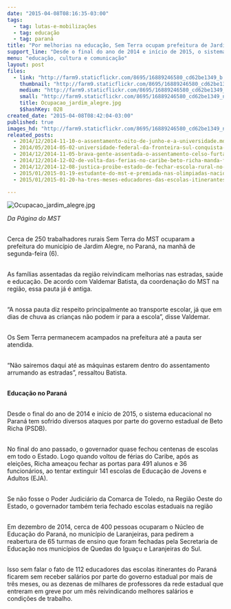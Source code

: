 ```yaml
---
date: "2015-04-08T08:16:35-03:00"
tags:
  - tag: lutas-e-mobilizações
  - tag: educação
  - tag: paraná
title: "Por melhorias na educação, Sem Terra ocupam prefeitura de Jardim Alegre, no PR"
support_line: "Desde o final do ano de 2014 e início de 2015, o sistema educacional no Paraná tem sofrido diversos ataques por parte do governo estadual de Beto Richa."
menu: "educação, cultura e comunicação"
layout: post
files:
  - link: "http://farm9.staticflickr.com/8695/16889246580_cd62be1349_b.jpg"
    thumbnail: "http://farm9.staticflickr.com/8695/16889246580_cd62be1349_t.jpg"
    medium: "http://farm9.staticflickr.com/8695/16889246580_cd62be1349_z.jpg"
    small: "http://farm9.staticflickr.com/8695/16889246580_cd62be1349_n.jpg"
    title: Ocupacao_jardim_alegre.jpg
    $$hashKey: 028
created_date: "2015-04-08T08:42:04-03:00"
published: true
images_hd: "http://farm9.staticflickr.com/8695/16889246580_cd62be1349_n.jpg"
releated_posts:
  - 2014/12/2014-11-10-o-assentamento-oito-de-junho-e-a-universidade.md
  - 2014/05/2014-05-02-universidade-federal-da-fronteira-sul-conquista-centro-de-educacao-do-campo.md
  - 2014/12/2014-11-05-brava-gente-assentada-o-assentamento-celso-furtado.md
  - 2014/12/2014-12-02-de-volta-das-ferias-no-caribe-beto-richa-manda-fechar-escolas-no-parana.md
  - 2014/12/2014-12-08-justica-proibe-estado-de-fechar-escola-rural-no-parana.md
  - 2015/01/2015-01-19-estudante-do-mst-e-premiada-nas-olimpiadas-nacional-de-lingua-portuguesa.md
  - 2015/01/2015-01-20-ha-tres-meses-educadores-das-escolas-itinerantes-nao-recebem-salarios.md

---
```

<p><img alt="Ocupacao_jardim_alegre.jpg" src="http://farm9.staticflickr.com/8695/16889246580_cd62be1349_b.jpg" /></p>

<p><em>Da P&aacute;gina do MST</em></p>

<p><br />
Cerca de 250 trabalhadores rurais Sem Terra do MST ocuparam a prefeitura do munic&iacute;pio de Jardim Alegre, no Paran&aacute;, na manh&atilde; de segunda-feira (6).&nbsp;</p>

<p><br />
As fam&iacute;lias assentadas da regi&atilde;o reivindicam melhorias nas estradas, sa&uacute;de e educa&ccedil;&atilde;o.&nbsp;De acordo com Valdemar Batista, da coordena&ccedil;&atilde;o do MST na regi&atilde;o, essa pauta j&aacute; &eacute; antiga.&nbsp;</p>

<p><br />
&ldquo;A nossa pauta diz respeito principalmente ao transporte escolar, j&aacute; que em dias de chuva as crian&ccedil;as n&atilde;o podem ir para a escola&rdquo;, disse Valdemar.</p>

<p><br />
Os Sem Terra permanecem acampados na prefeitura at&eacute; a pauta ser atendida.&nbsp;</p>

<p><br />
&ldquo;N&atilde;o sairemos daqui at&eacute; as m&aacute;quinas estarem dentro do assentamento arrumando as estradas&rdquo;, ressaltou Batista.</p>

<p><br />
<strong>Educa&ccedil;&atilde;o no Paran&aacute;</strong></p>

<p><br />
Desde o final do ano de 2014 e in&iacute;cio de 2015, o sistema educacional no Paran&aacute; tem sofrido diversos ataques por parte do governo estadual de Beto Richa (PSDB).</p>

<p><br />
No final do ano passado, o governador quase fechou centenas de escolas em todo o Estado. Logo quando voltou de f&eacute;rias do Caribe, ap&oacute;s as elei&ccedil;&otilde;es, Richa amea&ccedil;ou fechar as portas para 491 alunos e 36 funcion&aacute;rios, ao tentar extinguir 141 escolas de Educa&ccedil;&atilde;o de Jovens e Adultos (EJA).</p>

<p><br />
Se n&atilde;o fosse o Poder Judici&aacute;rio da Comarca de Toledo, na Regi&atilde;o Oeste do Estado, o governador tamb&eacute;m teria fechado escolas estaduais na regi&atilde;o</p>

<p><br />
Em dezembro de 2014, cerca de 400 pessoas ocuparam o N&uacute;cleo de Educa&ccedil;&atilde;o do Paran&aacute;, no munic&iacute;pio de Laranjeiras, para pedirem a reabertura de 65 turmas de ensino que foram fechadas pela Secretaria de Educa&ccedil;&atilde;o nos munic&iacute;pios de Quedas do Igua&ccedil;u e Laranjeiras do Sul.</p>

<p><br />
Isso sem falar o fato de 112 educadores das escolas itinerantes do Paran&aacute; ficarem sem receber sal&aacute;rios por parte do governo estadual por mais de tr&ecirc;s meses, ou as dezenas de milhares de professores da rede estadual que entreram em greve por um m&ecirc;s reivindicando melhores sal&aacute;rios e condi&ccedil;&otilde;es de trabalho.</p>

<p>&nbsp;</p>
